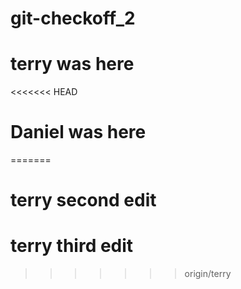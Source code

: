 # git-checkoff_2

# terry was here

<<<<<<< HEAD
# Daniel was here
=======
# terry second edit

# terry third edit
>>>>>>> origin/terry
